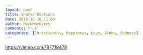 ```yaml
---
layout: post
title: Shared Emotions
date: 2016-10-16 11:00
author: MarkMayberry
comments: true
categories: [Christianity, Happiness, Love, Video, Sadness]
---
```

https://vimeo.com/187718479
